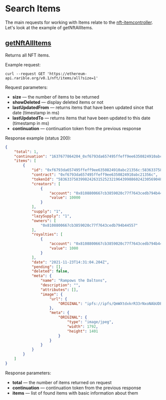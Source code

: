 # Search Items

The main requests for working with Items relate to the [nft-itemcontroller](https://ethereum-api.rarible.org/v0.1/doc#tag/nft-item-controller). Let's look at the example of getNftAllItems.

## [getNftAllItems](https://ethereum-api.rarible.org/v0.1/doc#operation/getNftAllItems)

Returns all NFT items.

Example request:

```shell
curl --request GET 'https://ethereum-api.rarible.org/v0.1/nft/items/all?size=1'
```

Request parameters:

* **size** — the number of items to be returned
* **showDeleted** — display deleted items or not
* **lastUpdatedFrom** — returns items that have been updated since that date (timestamp in ms)
* **lastUpdatedTo** — returns items that have been updated to this date (timestamp in ms)
* **continuation** — continuation token from the previous response

Response example (status 200):

```json
{
    "total": 1,
    "continuation": "1637677864204_0xf6793da657495ffeff9ee6350824910abc21356c:0x8108800667cb3859020c77f7643cedb794b4455700000000000000000000000e",
    "items": [
        {
            "id": "0xf6793da657495ffeff9ee6350824910abc21356c:58363375839982426315252321964399886024230569048144758096248518895130164330510",
            "contract": "0xf6793da657495ffeff9ee6350824910abc21356c",
            "tokenId": "58363375839982426315252321964399886024230569048144758096248518895130164330510",
            "creators": [
                {
                    "account": "0x8108800667cb3859020c77f7643cedb794b44557",
                    "value": 10000
                }
            ],
            "supply": "1",
            "lazySupply": "1",
            "owners": [
                "0x8108800667cb3859020c77f7643cedb794b44557"
            ],
            "royalties": [
                {
                    "account": "0x8108800667cb3859020c77f7643cedb794b44557",
                    "value": 1000
                }
            ],
            "date": "2021-11-23T14:31:04.204Z",
            "pending": [],
            "deleted": false,
            "meta": {
                "name": "Rampows the Daltons",
                "description": "",
                "attributes": [],
                "image": {
                    "url": {
                        "ORIGINAL": "ipfs://ipfs/QmWXtdxkrR33rNxoNAbUDELsv2YBjajE4nhHGrgwT7UBHQ/image.jpeg"
                    },
                    "meta": {
                        "ORIGINAL": {
                            "type": "image/jpeg",
                            "width": 1792,
                            "height": 1401
                        }
                    }
                }
            }
        }
    ]
}
```

Response parameters:

* **total** — the number of items returned on request
* **continuation** — continuation token from the previous response
* **items** — list of found items with basic information about them
